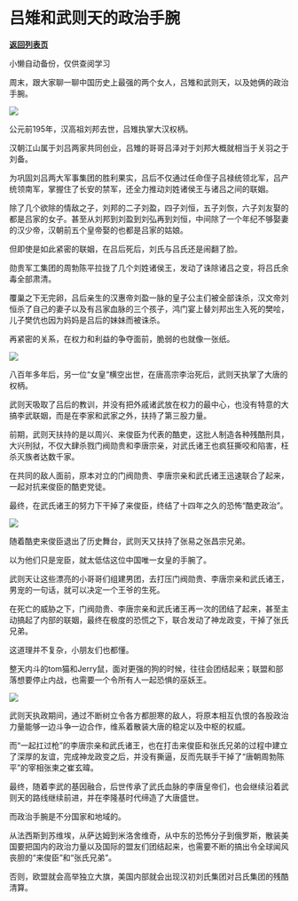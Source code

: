 # 吕雉和武则天的政治手腕

[**返回列表页**](/gzh/政事堂2019)

小懒自动备份，仅供查阅学习

周末，跟大家聊一聊中国历史上最强的两个女人，吕雉和武则天，以及她俩的政治手腕。

  

![](https://mmbiz.qpic.cn/mmbiz_jpg/rxhS23yu8cPaicqcLF7ibzUzwmLOXt5IOzKAjN5Vib23hosL2dYJejc3E5ESGx90LgDSh0hfplht2ibeeicFCMMagJw/640?wx_fmt=jpeg)

  

公元前195年，汉高祖刘邦去世，吕雉执掌大汉权柄。

  

汉朝江山属于刘吕两家共同创业，吕雉的哥哥吕泽对于刘邦大概就相当于关羽之于刘备。  

  

为巩固刘吕两大军事集团的胜利果实，吕后不仅通过任命侄子吕禄统领北军，吕产统领南军，掌握住了长安的禁军，还全力推动刘姓诸侯王与诸吕之间的联姻。

  

除了几个欲除的情敌之子，刘邦的二子刘盈，四子刘恒，五子刘恢，六子刘友娶的都是吕家的女子。甚至从刘邦到刘盈到刘弘再到刘恒，中间除了一个年纪不够娶妻的汉少帝，汉朝前五个皇帝娶的也都是吕家的姑娘。

  

但即使是如此紧密的联姻，在吕后死后，刘氏与吕氏还是闹翻了脸。

  

勋贵军工集团的周勃陈平拉拢了几个刘姓诸侯王，发动了诛除诸吕之变，将吕氏余毒全部肃清。

  

覆巢之下无完卵，吕后亲生的汉惠帝刘盈一脉的皇子公主们被全部诛杀，汉文帝刘恒杀了自己的妻子以及有吕家血脉的三个孩子，鸿门宴上替刘邦出生入死的樊哙，儿子樊伉也因为妈妈是吕后的妹妹而被诛杀。

  

再紧密的关系，在权力和利益的争夺面前，脆弱的也就像一张纸。  

  

![](https://mmbiz.qpic.cn/mmbiz_jpg/rxhS23yu8cPaicqcLF7ibzUzwmLOXt5IOzvbeQxT0J7MSPPvgWs26QrhQoufanppxws4ZJvzLclicwSQYIdsEz4Ow/640?wx_fmt=jpeg)

  

八百年多年后，另一位“女皇”横空出世，在唐高宗李治死后，武则天执掌了大唐的权柄。  

  

武则天吸取了吕后的教训，并没有把外戚诸武放在权力的最中心，也没有特意的大搞李武联姻，而是在李家和武家之外，扶持了第三股力量。  

  

前期，武则天扶持的是以周兴、来俊臣为代表的酷吏，这批人制造各种残酷刑具，大兴刑狱，不仅大肆杀戮门阀勋贵和李唐宗亲，对武氏诸王也疯狂撕咬和陷害，枉杀灭族者达数千家。  

  

在共同的敌人面前，原本对立的门阀勋贵、李唐宗亲和武氏诸王迅速联合了起来，一起对抗来俊臣的酷吏党徒。

  

最终，在武氏诸王的努力下干掉了来俊臣，终结了十四年之久的恐怖“酷吏政治”。  

  

![](https://mmbiz.qpic.cn/mmbiz_jpg/rxhS23yu8cPaicqcLF7ibzUzwmLOXt5IOz3hmoyNdamfI5PdlgaTqbTHnYI9gBiajO7g7AFicTBbzLu6tHkzyBFvLQ/640?wx_fmt=jpeg)

  

随着酷吏来俊臣退出了历史舞台，武则天又扶持了张易之张昌宗兄弟。

  

以为他们只是宠臣，就太低估这位中国唯一女皇的手腕了。  

  

武则天让这些漂亮的小哥哥们组建男团，去打压门阀勋贵、李唐宗亲和武氏诸王，男宠的一句话，就可以决定一个王爷的生死。  

  

在死亡的威胁之下，门阀勋贵、李唐宗亲和武氏诸王再一次的团结了起来，甚至主动搞起了内部的联姻，最终在极度的恐慌之下，联合发动了神龙政变，干掉了张氏兄弟。  

  

这道理并不复杂，小朋友们也都懂。  

  

整天内斗的tom猫和Jerry鼠，面对更强的狗的时候，往往会团结起来；联盟和部落想要停止内战，也需要一个令所有人一起恐惧的巫妖王。  

  

![](https://mmbiz.qpic.cn/mmbiz_jpg/rxhS23yu8cPaicqcLF7ibzUzwmLOXt5IOzR79zu6aSJ4I5MvaS3YykWNJHtbLLrM6iaQOEKx3qt1HJZytVELM8wdw/640?wx_fmt=jpeg)

  

武则天执政期间，通过不断树立令各方都胆寒的敌人，将原本相互仇恨的各股政治力量能够一边斗争一边合作，维系着散装大唐的稳定以及中枢的权威。

  

而“一起扛过枪”的李唐宗亲和武氏诸王，也在打击来俊臣和张氏兄弟的过程中建立了深厚的友谊，完成神龙政变之后，并没有撕逼，反而先联手干掉了“唐朝周勃陈平”的宰相张柬之崔玄暐。

  

最终，随着李武的基因融合，后世传承了武氏血脉的李唐皇帝们，也会继续沿着武则天的路线继续前进，并在李隆基时代缔造了大唐盛世。

  

而政治手腕是不分国家和地域的。

  

从法西斯到苏维埃，从萨达姆到米洛舍维奇，从中东的恐怖分子到俄罗斯，散装美国要把国内的政治力量以及国际的盟友们团结起来，也需要不断的搞出令全球闻风丧胆的“来俊臣”和“张氏兄弟”。

  

否则，欧盟就会高举独立大旗，美国内部就会出现汉初刘氏集团对吕氏集团的残酷清算。  

  

  

